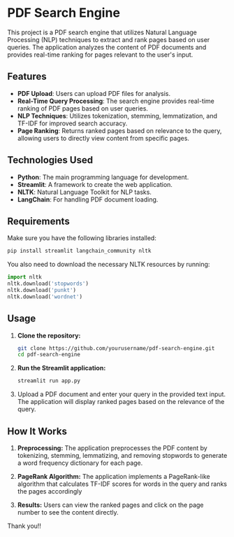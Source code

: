# PDF Search Engine

This project is a PDF search engine that utilizes Natural Language Processing (NLP) techniques to extract and rank pages based on user queries. The application analyzes the content of PDF documents and provides real-time ranking for pages relevant to the user's input.

## Features

- **PDF Upload**: Users can upload PDF files for analysis.
- **Real-Time Query Processing**: The search engine provides real-time ranking of PDF pages based on user queries.
- **NLP Techniques**: Utilizes tokenization, stemming, lemmatization, and TF-IDF for improved search accuracy.
- **Page Ranking**: Returns ranked pages based on relevance to the query, allowing users to directly view content from specific pages.

## Technologies Used

- **Python**: The main programming language for development.
- **Streamlit**: A framework to create the web application.
- **NLTK**: Natural Language Toolkit for NLP tasks.
- **LangChain**: For handling PDF document loading.

## Requirements

Make sure you have the following libraries installed:

```bash
pip install streamlit langchain_community nltk
```
You also need to download the necessary NLTK resources by running:
```python
import nltk
nltk.download('stopwords')
nltk.download('punkt')
nltk.download('wordnet')
```

## Usage

1. **Clone the repository:**

   ```bash
   git clone https://github.com/yourusername/pdf-search-engine.git
   cd pdf-search-engine
   ```
2. **Run the Streamlit application:**

   ```bash
   streamlit run app.py
   ```
3. Upload a PDF document and enter your query in the provided text input. The application will display ranked pages based on the relevance of the query.

## How It Works

 1. **Preprocessing:** The application preprocesses the PDF content by tokenizing, stemming, lemmatizing, and removing stopwords to generate a word frequency dictionary for each page.
   
 2. **PageRank Algorithm:** The application implements a PageRank-like algorithm that calculates TF-IDF scores for words in the query and ranks the pages accordingly

 3. **Results:** Users can view the ranked pages and click on the page number to see the content directly.

Thank you!!







